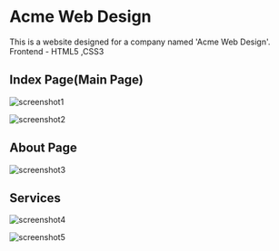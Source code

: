 # Acme Web Design
This is a website designed for a company named 'Acme Web Design'.<br>
Frontend - HTML5 ,CSS3

## Index Page(Main Page)
![screenshot1](https://user-images.githubusercontent.com/28502097/28982040-e351707c-7971-11e7-9334-9652c1c24ed1.png)

![screenshot2](https://user-images.githubusercontent.com/28502097/28982091-19f50684-7972-11e7-9a28-80f4828abe8f.png)

## About Page

![screenshot3](https://user-images.githubusercontent.com/28502097/28982151-5ea0dc9a-7972-11e7-928e-5b39d2b63319.png)

## Services


![screenshot4](https://user-images.githubusercontent.com/28502097/28982200-953f9908-7972-11e7-980a-f9f26a786294.png)

![screenshot5](https://user-images.githubusercontent.com/28502097/28982205-9988221e-7972-11e7-9273-baaa6c2ce1de.png)


